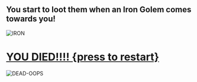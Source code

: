 You start to loot them when an Iron Golem comes towards you!
---
![IRON](https://vignette.wikia.nocookie.net/minecraft-mob/images/a/a2/Maxresdefault_%283%29.jpg/revision/latest?cb=20180518025515)
# [YOU DIED!!!! {press to restart}](1-home.md)
![DEAD-OOPS](https://pm1.narvii.com/6135/9684bfc5e95fdd243d5d80e87e9cbafb99dc9dd5_hq.jpg)
